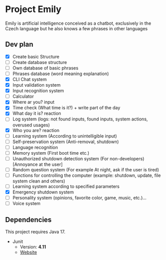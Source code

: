 # Project Emily

Emily is artificial intelligence conceived as a chatbot, exclusively in the Czech language but he also knows a few phrases in other languages

## Dev plan
- [X] Create basic Structure
- [ ] Create database structure
- [ ] Own database of basic phrases
- [ ] Phrases database (word meaning explanation) 
- [X] CLI Chat system
- [X] Input validation system
- [X] Input recognition system
- [ ] Calculator
- [X] Where ar you? input
- [X] Time check (What time is it?) + write part of the day
- [X] What day it is? reaction
- [ ] Log system (logs: not found inputs, found inputs, system actions, overused usages)
- [X] Who you are? reaction
- [ ] Learning system (According to unintelligible input)
- [ ] Self-preservation system (Anti-removal, shutdown)
- [ ] Language recognition
- [ ] Memory system (First boot time etc.)
- [ ] Unauthorized shutdown detection system (For non-developers) [Annoyance at the user]
- [ ] Random question system (For example At night, ask if the user is tired)
- [ ] Functions for controlling the computer (example: shutdown, update, file system clean and others)
- [ ] Learning system according to specified parameters
- [X] Emergency shutdown system
- [ ] Personality system (opinions, favorite color, game, music, etc.)...
- [ ] Voice system

## Dependencies
This project requires Java 17.
* Junit
	* Version: **4.11**
	* [Website](https://junit.org/junit5/)
